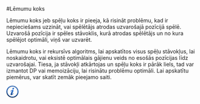 #Lēmumu koks

Lēmumu koks jeb spēļu koks ir pieeja, kā risināt problēmu, kad ir nepieciešams uzzināt, vai spēlētājs atrodas uzvarošajā pozīcijā spēlē. Uzvarošā pozīcija ir spēles stāvoklis, kurā atrodas spēlētājs un no kura spēlējot optimāli, viņš var uzvarēt.

Lēmumu koks ir rekursīvs algoritms, lai apskatītos visus spēļu stāvokļus, lai noskaidrotu, vai eksistē optimālais gājienu veids no esošās pozīcijas līdz uzvarošajai. Tiesa, ja stāvokļi atkārtojas un spēļu koks ir pārāk liels, tad var izmantot DP vai memoizāciju, lai risinātu problēmu optimāli. Lai apskatītu piemērus, var skatīt zemāk pieejamo saiti.

<a href="http://en.wikipedia.org/wiki/Game_tree" target="_blank">![Vairāk informācija](/media/theory/information.png)</a>